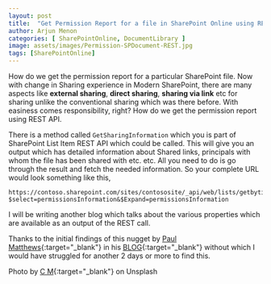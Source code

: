 ```yaml
---
layout: post
title:  "Get Permission Report for a file in SharePoint Online using REST API"
author: Arjun Menon
categories: [ SharePointOnline, DocumentLibrary ]
image: assets/images/Permission-SPDocument-REST.jpg
tags: [SharePointOnline]
---
```


How do we get the permission report for a particular SharePoint file. Now with change in Sharing experience in Modern SharePoint, there are many aspects like **external sharing**, **direct sharing**, **sharing via link** etc for sharing unlike the conventional sharing which was there before. With easiness comes responsibility, right?
How do we get the permission report using REST API.

There is a method called `GetSharingInformation` which you is part of SharePoint List Item REST API which could be called. This will give you an output which has detailed information about Shared links, principals with whom the file has been shared with etc. etc. All you need to do is go through the result and fetch the needed information.
So your complete URL would look something like this,

    https://contoso.sharepoint.com/sites/contososite/_api/web/lists/getbytitle('Documents')/items(2)/GetSharingInformation?$select=permissionsInformation&$Expand=permissionsInformation

I will be writing another blog which talks about the various properties which are available as an output of the REST call.

Thanks to the initial findings of this nugget by [Paul Matthews](https://twitter.com/cann0nf0dder){:target="_blank"} in his [BLOG](https://cann0nf0dder.wordpress.com/2018/04/04/externally-sharing-getsharinginformation-rest-api/){:target="_blank"} without which I would have struggled for another 2 days or more to find this.

Photo by [C M](https://unsplash.com/@ubahnverleih?utm_source=unsplash&amp;utm_medium=referral&amp;utm_content=creditCopyText){:target="_blank"} on Unsplash
